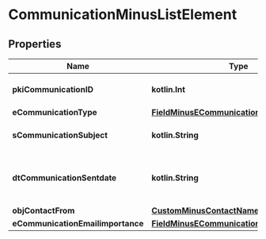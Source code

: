 
# CommunicationMinusListElement

## Properties
Name | Type | Description | Notes
------------ | ------------- | ------------- | -------------
**pkiCommunicationID** | **kotlin.Int** | The unique ID of the Communication. | 
**eCommunicationType** | [**FieldMinusECommunicationType**](FieldMinusECommunicationType.md) |  | 
**sCommunicationSubject** | **kotlin.String** | The Subject of the Communication | 
**dtCommunicationSentdate** | **kotlin.String** | The send date and time at which the Communication was sent. | 
**objContactFrom** | [**CustomMinusContactNameMinusResponse**](CustomMinusContactNameMinusResponse.md) |  | 
**eCommunicationEmailimportance** | [**FieldMinusECommunicationEmailimportance**](FieldMinusECommunicationEmailimportance.md) |  |  [optional]



